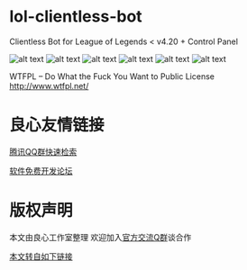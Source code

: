 # lol-clientless-bot
Clientless Bot for League of Legends &lt; v4.20 + Control Panel

![alt text](http://i.epvpimg.com/VXCNeab.png)
![alt text](http://i.epvpimg.com/yjqYdab.png)
![alt text](http://i.epvpimg.com/s2Sjfab.png)
![alt text](http://i.epvpimg.com/pPPuaab.png)
![alt text](http://i.epvpimg.com/sVHdcab.png)
![alt text](http://i.epvpimg.com/BTUYfab.png)


WTFPL – Do What the Fuck You Want to Public License
http://www.wtfpl.net/



 # 良心友情链接

[腾讯QQ群快速检索](http://u.720life.cn/s/8cf73f7c)

[软件免费开发论坛](http://u.720life.cn/s/bbb01dc0)

# 版权声明 

本文由良心工作室整理 欢迎加入[官方交流Q群](https://u.720life.cn/s/f2316816)谈合作

[本文转自如下链接](http://u.720life.cn/g/2e71d0f0a5c601172267ba20d3a43c6eba15754b98cce77116b0239ac0412ce3727ad1f1ebcf33189935c03b91fad74eeeb5280aa4cc4f1dedadca7e8146db853dd1494d443eebc366ecb28a557fdd70)